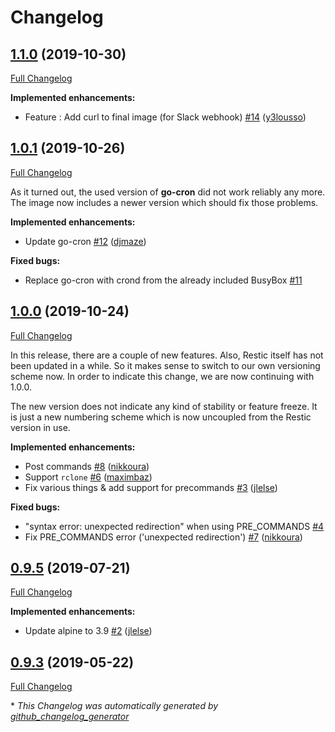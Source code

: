 # Changelog

## [1.1.0](https://github.com/djmaze/resticker/tree/1.1.0) (2019-10-30)

[Full Changelog](https://github.com/djmaze/resticker/compare/1.0.1...1.1.0)

**Implemented enhancements:**

- Feature : Add curl to final image \(for Slack webhook\) [\#14](https://github.com/djmaze/resticker/pull/14) ([y3lousso](https://github.com/y3lousso))

## [1.0.1](https://github.com/djmaze/resticker/tree/1.0.1) (2019-10-26)

[Full Changelog](https://github.com/djmaze/resticker/compare/1.0.0...1.0.1)

As it turned out, the used version of **go-cron** did not work reliably any more. The image now includes a newer version which should fix those problems.

**Implemented enhancements:**

- Update go-cron [\#12](https://github.com/djmaze/resticker/pull/12) ([djmaze](https://github.com/djmaze))

**Fixed bugs:**

- Replace go-cron with crond from the already included BusyBox [\#11](https://github.com/djmaze/resticker/issues/11)

## [1.0.0](https://github.com/djmaze/resticker/tree/1.0.0) (2019-10-24)

[Full Changelog](https://github.com/djmaze/resticker/compare/0.9.5...1.0.0)

In this release, there are a couple of new features. Also, Restic itself has not been updated in a while. So it makes sense to switch to our own versioning scheme now. In order to indicate this change, we are now continuing with 1.0.0.

The new version does not indicate any kind of stability or feature freeze. It is just a new numbering scheme which is now uncoupled from the Restic version in use. 

**Implemented enhancements:**

- Post commands [\#8](https://github.com/djmaze/resticker/pull/8) ([nikkoura](https://github.com/nikkoura))
- Support `rclone` [\#6](https://github.com/djmaze/resticker/pull/6) ([maximbaz](https://github.com/maximbaz))
- Fix various things & add support for precommands [\#3](https://github.com/djmaze/resticker/pull/3) ([jlelse](https://github.com/jlelse))

**Fixed bugs:**

- "syntax error: unexpected redirection" when using PRE\_COMMANDS [\#4](https://github.com/djmaze/resticker/issues/4)
- Fix PRE\_COMMANDS error \('unexpected redirection'\) [\#7](https://github.com/djmaze/resticker/pull/7) ([nikkoura](https://github.com/nikkoura))

## [0.9.5](https://github.com/djmaze/resticker/tree/0.9.5) (2019-07-21)

[Full Changelog](https://github.com/djmaze/resticker/compare/0.9.3...0.9.5)

**Implemented enhancements:**

- Update alpine to 3.9 [\#2](https://github.com/djmaze/resticker/pull/2) ([jlelse](https://github.com/jlelse))

## [0.9.3](https://github.com/djmaze/resticker/tree/0.9.3) (2019-05-22)

[Full Changelog](https://github.com/djmaze/resticker/compare/6d9cfd3c141c373b77ceea418980f2b893222b86...0.9.3)



\* *This Changelog was automatically generated by [github_changelog_generator](https://github.com/github-changelog-generator/github-changelog-generator)*
